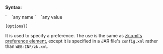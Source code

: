 **Syntax:**

<preference>  
`    `<name>any name</name>  
`    `<value>any value</value>  
</preference>

`[Optional]`

It is used to specify a preference. The use is the same as [zk.xml's
preference
element]({{site.baseUrl}}/zk_config_ref/The_preference_Element),
except it is specified in a JAR file's `config.xml` rather than
`WEB-INF/zk.xml`.


